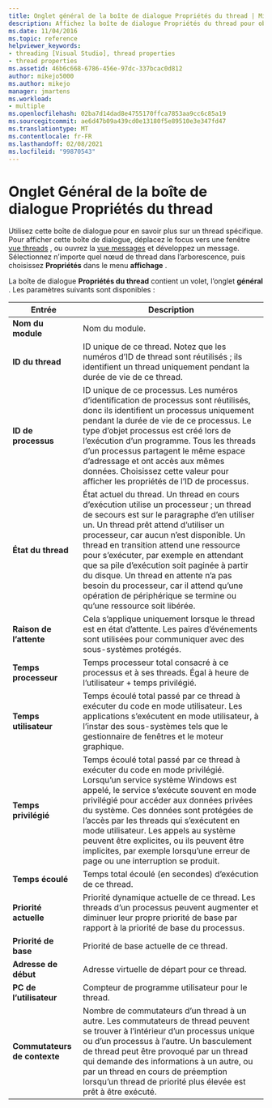 ```yaml
---
title: Onglet général de la boîte de dialogue Propriétés du thread | Microsoft Docs
description: Affichez la boîte de dialogue Propriétés du thread pour obtenir des informations sur un thread, y compris le nom du module, l’ID de thread, l’ID de processus, l’état du thread, la raison de l’attente et le temps processeur.
ms.date: 11/04/2016
ms.topic: reference
helpviewer_keywords:
- threading [Visual Studio], thread properties
- thread properties
ms.assetid: 46b6c668-6786-456e-97dc-337bcac0d812
author: mikejo5000
ms.author: mikejo
manager: jmartens
ms.workload:
- multiple
ms.openlocfilehash: 02ba7d14dad8e4755170ffca7853aa9cc6c85a19
ms.sourcegitcommit: ae6d47b09a439cd0e13180f5e89510e3e347fd47
ms.translationtype: MT
ms.contentlocale: fr-FR
ms.lasthandoff: 02/08/2021
ms.locfileid: "99870543"
---
```

# <a name="general-tab-thread-properties-dialog-box"></a>Onglet Général de la boîte de dialogue Propriétés du thread
Utilisez cette boîte de dialogue pour en savoir plus sur un thread spécifique. Pour afficher cette boîte de dialogue, déplacez le focus vers une fenêtre [vue threads](../debugger/threads-view.md) , ou ouvrez la [vue messages](../debugger/messages-view.md) et développez un message. Sélectionnez n’importe quel nœud de thread dans l’arborescence, puis choisissez **Propriétés** dans le menu **affichage** .

 La boîte de dialogue **Propriétés du thread** contient un volet, l’onglet **général** . Les paramètres suivants sont disponibles :

|Entrée|Description|
|-----------|-----------------|
|**Nom du module**|Nom du module.|
|**ID du thread**|ID unique de ce thread. Notez que les numéros d’ID de thread sont réutilisés ; ils identifient un thread uniquement pendant la durée de vie de ce thread.|
|**ID de processus**|ID unique de ce processus. Les numéros d’identification de processus sont réutilisés, donc ils identifient un processus uniquement pendant la durée de vie de ce processus. Le type d’objet processus est créé lors de l’exécution d’un programme. Tous les threads d’un processus partagent le même espace d’adressage et ont accès aux mêmes données. Choisissez cette valeur pour afficher les propriétés de l’ID de processus.|
|**État du thread**|État actuel du thread. Un thread en cours d’exécution utilise un processeur ; un thread de secours est sur le paragraphe d’en utiliser un. Un thread prêt attend d’utiliser un processeur, car aucun n’est disponible. Un thread en transition attend une ressource pour s’exécuter, par exemple en attendant que sa pile d’exécution soit paginée à partir du disque. Un thread en attente n’a pas besoin du processeur, car il attend qu’une opération de périphérique se termine ou qu’une ressource soit libérée.|
|**Raison de l’attente**|Cela s’applique uniquement lorsque le thread est en état d’attente. Les paires d’événements sont utilisées pour communiquer avec des sous-systèmes protégés.|
|**Temps processeur**|Temps processeur total consacré à ce processus et à ses threads. Égal à heure de l’utilisateur + temps privilégié.|
|**Temps utilisateur**|Temps écoulé total passé par ce thread à exécuter du code en mode utilisateur. Les applications s’exécutent en mode utilisateur, à l’instar des sous-systèmes tels que le gestionnaire de fenêtres et le moteur graphique.|
|**Temps privilégié**|Temps écoulé total passé par ce thread à exécuter du code en mode privilégié. Lorsqu’un service système Windows est appelé, le service s’exécute souvent en mode privilégié pour accéder aux données privées du système. Ces données sont protégées de l’accès par les threads qui s’exécutent en mode utilisateur. Les appels au système peuvent être explicites, ou ils peuvent être implicites, par exemple lorsqu’une erreur de page ou une interruption se produit.|
|**Temps écoulé**|Temps total écoulé (en secondes) d’exécution de ce thread.|
|**Priorité actuelle**|Priorité dynamique actuelle de ce thread. Les threads d’un processus peuvent augmenter et diminuer leur propre priorité de base par rapport à la priorité de base du processus.|
|**Priorité de base**|Priorité de base actuelle de ce thread.|
|**Adresse de début**|Adresse virtuelle de départ pour ce thread.|
|**PC de l’utilisateur**|Compteur de programme utilisateur pour le thread.|
|**Commutateurs de contexte**|Nombre de commutateurs d’un thread à un autre. Les commutateurs de thread peuvent se trouver à l’intérieur d’un processus unique ou d’un processus à l’autre. Un basculement de thread peut être provoqué par un thread qui demande des informations à un autre, ou par un thread en cours de préemption lorsqu’un thread de priorité plus élevée est prêt à être exécuté.|